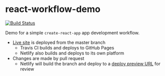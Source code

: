 # react-workflow-demo

[![Build Status][travis-svg]][travis-url]

Demo for a simple `create-react-app` app development workflow.

* [Live site](project-url) is deployed from the master branch
  * Travis CI builds and deploys to GitHub Pages
  * Netlify also builds and deploys to its own platform
* Changes are made by pull request
  * Netlify will build the branch and deploy to a [deploy preview URL](https://deploy-preview-3--jzse.netlify.com/) for review

[project-url]: https://jzse.github.io/jzse/react-workflow-demo
[travis-svg]: https://travis-ci.org/jzse/react-workflow-demo.svg
[travis-url]: https://travis-ci.org/jzse/react-workflow-demo
